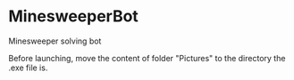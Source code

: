 # MinesweeperBot
Minesweeper solving bot

Before launching, move the content of folder "Pictures" to the directory the .exe file is.
